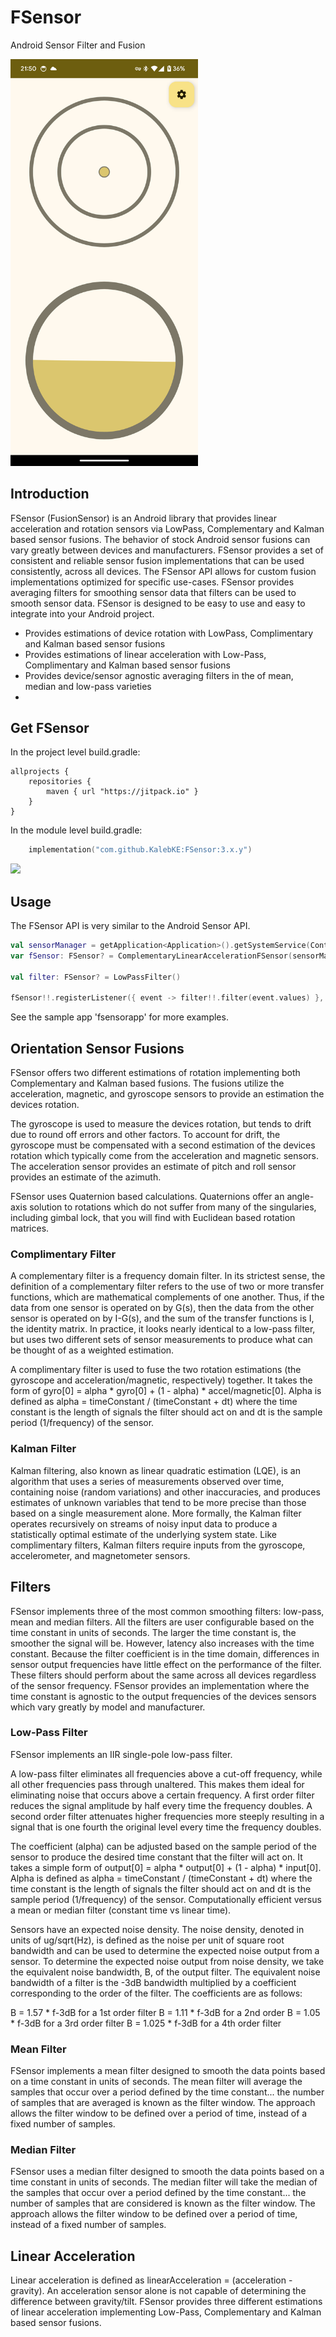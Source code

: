 # FSensor
Android Sensor Filter and Fusion

<img src="/documentation/images/fsensor.png" width="300">

## Introduction
FSensor (FusionSensor) is an Android library that provides linear acceleration and rotation sensors via LowPass, Complementary and Kalman based sensor fusions. The behavior of stock
Android sensor fusions can vary greatly between devices and manufacturers. FSensor provides a set of consistent and reliable sensor fusion implementations that can be used consistently,
across all devices. The FSensor API allows for custom fusion implementations optimized for specific use-cases. FSensor provides averaging filters for smoothing sensor data that
filters can be used to smooth sensor data. FSensor is designed to be easy to use and easy to integrate into your Android project.

* Provides estimations of device rotation with LowPass, Complimentary and Kalman based sensor fusions
* Provides estimations of linear acceleration with Low-Pass, Complimentary and Kalman based sensor fusions
* Provides device/sensor agnostic averaging filters in the of mean, median and low-pass varieties
* 

## Get FSensor

In the project level build.gradle:

```
allprojects {
    repositories {
        maven { url "https://jitpack.io" }
    }
}
```

In the module level build.gradle:

```kotlin
    implementation("com.github.KalebKE:FSensor:3.x.y")
```

[![](https://jitpack.io/v/KalebKE/FSensor.svg)](https://jitpack.io/#KalebKE/FSensor)

## Usage


The FSensor API is very similar to the Android Sensor API. 

```kotlin
val sensorManager = getApplication<Application>().getSystemService(Context.SENSOR_SERVICE) as SensorManager
var fSensor: FSensor? = ComplementaryLinearAccelerationFSensor(sensorManager, timeConstant)

val filter: FSensor? = LowPassFilter()

fSensor!!.registerListener({ event -> filter!!.filter(event.values) }, sensorDelay)
```

See the sample app 'fsensorapp' for more examples.

## Orientation Sensor Fusions

FSensor offers two different estimations of rotation implementing both Complementary and Kalman based fusions. The fusions utilize the acceleration, magnetic, and gyroscope sensors
to provide an estimation the devices rotation.

The gyroscope is used to measure the devices rotation, but tends to drift due to round off errors and other factors. To account for drift, the gyroscope must be compensated 
with a second estimation of the devices rotation which typically come from the acceleration and magnetic sensors. The acceleration sensor provides an estimate of pitch and roll 
sensor provides an estimate of the azimuth.

FSensor uses Quaternion based calculations. Quaternions offer an angle-axis solution to rotations which do not suffer from many of the singularies, including gimbal lock, 
that you will find with Euclidean based rotation matrices.

### Complimentary Filter


A complementary filter is a frequency domain filter. In its strictest sense, the definition of a complementary filter refers to the use of two or more transfer functions, which
are mathematical complements of one another. Thus, if the data from one sensor is operated on by G(s), then the data from the other sensor is operated on by I-G(s), and the sum of 
the transfer functions is I, the identity matrix. In practice, it looks nearly identical to a low-pass filter, but uses two different sets of sensor measurements to produce what can 
be thought of as a weighted estimation.

A complimentary filter is used to fuse the two rotation estimations (the gyroscope and acceleration/magnetic, respectively) together. It takes the form of 
gyro[0] = alpha * gyro[0] + (1 - alpha) * accel/magnetic[0]. Alpha is defined as alpha = timeConstant / (timeConstant + dt) where the time constant is the length of signals the
filter should act on and dt is the sample period (1/frequency) of the sensor.

### Kalman Filter

Kalman filtering, also known as linear quadratic estimation (LQE), is an algorithm that uses a series of measurements observed over time, containing noise (random variations) 
and other inaccuracies, and produces estimates of unknown variables that tend to be more precise than those based on a single measurement alone. More formally, the Kalman filter 
operates recursively on streams of noisy input data to produce a statistically optimal estimate of the underlying system state. Like complimentary filters, Kalman filters 
require inputs from the gyroscope, accelerometer, and magnetometer sensors.

## Filters

FSensor implements three of the most common smoothing filters: low-pass, mean and median filters. All the filters are user configurable based on the time constant in units of seconds. 
The larger the time constant is, the smoother the signal will be. However, latency also increases with the time constant. Because the filter coefficient is in the time domain,
differences in sensor output frequencies have little effect on the performance of the filter. These filters should perform about the same across all devices regardless of the sensor frequency.
FSensor provides an implementation where the time constant is agnostic to the output frequencies of the devices sensors which vary greatly by model and manufacturer.

### Low-Pass Filter

FSensor implements an IIR single-pole low-pass filter.

A low-pass filter eliminates all frequencies above a cut-off frequency, while all other frequencies pass through unaltered. This makes them ideal for eliminating noise that occurs above a certain frequency.
A first order filter reduces the signal amplitude by half every time the frequency doubles. A second order filter attenuates higher frequencies more steeply resulting in a signal that is one
fourth the original level every time the frequency doubles.

The coefficient (alpha) can be adjusted based on the sample period of the sensor to produce the desired time constant that 
the filter will act on. It takes a simple form of output[0] = alpha * output[0] + (1 - alpha) * input[0]. Alpha is defined as alpha = timeConstant / (timeConstant + dt) where the 
time constant is the length of signals the filter should act on and dt is the sample period (1/frequency) of the sensor. Computationally efficient versus a mean or median filter 
(constant time vs linear time).

Sensors have an expected noise  density. The noise density, denoted in units of ug/sqrt(Hz), is defined as the noise per unit of square root bandwidth and can be used to determine the expected noise output
from a sensor. To determine the expected noise output from noise density, we take the equivalent noise bandwidth, B, of the output filter. The equivalent noise bandwidth of a filter
is the -3dB bandwidth multiplied by a coefficient corresponding to the order of the filter. The coefficients are as follows:

B = 1.57 * f-3dB for a 1st order filter
B = 1.11 * f-3dB for a 2nd order
B = 1.05 * f-3dB for a 3rd order filter
B = 1.025 * f-3dB for a 4th order filter

### Mean Filter

FSensor implements a mean filter designed to smooth the data points based on a time constant in units of seconds. The mean filter will average the samples that occur over a 
period defined by the time constant... the number of samples that are averaged is known as the filter window. The approach allows the filter window to be defined over a period of 
time, instead of a fixed number of samples.

### Median Filter

FSensor uses a median filter designed to smooth the data points based on a time constant in units of seconds. The median filter will take the median of the samples that 
occur over a period defined by the time constant... the number of samples that are considered is known as the filter window. The approach allows the filter window to be defined 
over a period of time, instead of a fixed number of samples.

## Linear Acceleration

Linear acceleration is defined as linearAcceleration = (acceleration - gravity). An acceleration sensor alone is not capable of determining the difference between gravity/tilt.
FSensor provides three different estimations of linear acceleration implementing Low-Pass, Complementary and Kalman based sensor fusions. 

